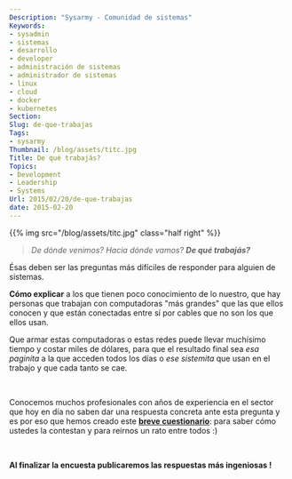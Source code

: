 ```yaml
---
Description: "Sysarmy - Comunidad de sistemas"
Keywords:
- sysadmin 
- sistemas
- desarrollo
- developer
- administración de sistemas
- administrador de sistemas
- linux
- cloud
- docker
- kubernetes
Section: 
Slug: de-que-trabajas
Tags:
- sysarmy
Thumbnail: /blog/assets/titc.jpg
Title: De qué trabajás?
Topics:
- Development
- Leadership
- Systems
Url: 2015/02/20/de-que-trabajas
date: 2015-02-20
---
```


{{% img src="/blog/assets/titc.jpg" class="half right" %}}
<blockquote><em>De dónde venimos? Hacia dónde vamos? <strong>De qué trabajás?</strong></em></p></blockquote>
<p>Ésas deben ser las preguntas más difíciles de responder para alguien de sistemas.</p>
<p><strong>Cómo explicar</strong> a los que tienen poco conocimiento de lo nuestro, que hay personas que trabajan con computadoras "más grandes" que las que ellos conocen y que están conectadas entre sí por cables que no son los que ellos usan.</p>
<p>Que armar estas computadoras o estas redes puede llevar muchísimo tiempo y costar miles de dólares, para que el resultado final sea<em> esa paginita</em> a la que acceden todos los días o<em> ese sistemita</em> que usan en el trabajo y que cada tanto se cae.</p>
<p>&nbsp;</p>
<p>Conocemos muchos profesionales con años de experiencia en el sector que hoy en día no saben dar una respuesta concreta ante esta pregunta y es por eso que hemos creado este <strong><a href="https://docs.google.com/a/sysarmy.com.ar/forms/d/16KtmEp27Jo4L1ii748ejueCPgPzRH9XXGnS27OeNcvQ/viewform">breve cuestionario</a></strong>: para saber cómo ustedes la contestan y para reirnos un rato entre todos :)</p>
<p>&nbsp;</p>
<p><strong>Al finalizar la encuesta publicaremos las respuestas más ingeniosas !</strong></p>
